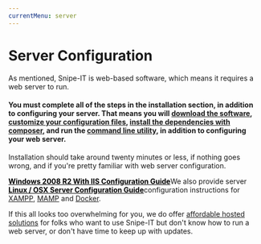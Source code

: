 ```yaml
---
currentMenu: server
---
```


# Server Configuration

As mentioned, Snipe-IT is web-based software, which means it requires a web server to run.

#### You must complete all of the steps in the installation section, in addition to configuring your server. That means you will [download the software](../downloading.html), [customize your configuration files](../configuration.html), [install the dependencies with composer](../composer.html), and run the [command line utility](../command-line.html), in addition to configuring your web server.

Installation should take around twenty minutes or less, if nothing goes wrong, and if you're pretty familiar with web server configuration.

<div class="grey-alert">
        <div style="float: left; padding-right: 10px">
            <a href="windows.html" style="color: black"><i class="fa fa-windows fa-2x"></i></a>
        </div>
        <div style="float: left; vertical-align: middle;">
        <strong>
            <a href="windows.html" style="color: black;">Windows 2008 R2 With IIS Configuration Guide</a>
        </strong>
    </div>
    <div class="clear"></div>
</div>

<div class="grey-alert">
        <div style="float: left; padding-right: 10px">
            <a href="linux-osx.html" style="color: black"><i class="fa fa-linux fa-2x"></i></a>
        </div>
        <div style="float: left; vertical-align: middle;">
        <strong>
            <a href="linux-osx.html" style="color: black;">Linux / OSX Server Configuration Guide</a>
        </strong>
    </div>
    <div class="clear"></div>
</div>

We also provide server configuration instructions for [XAMPP](xampp.html), [MAMP](mamp.html) and [Docker](docker.html).

If this all looks too overwhelming for you, we do offer [affordable hosted solutions](http://snipeitapp.com/hosting/) for folks who want to use Snipe-IT but don't know how to run a web server, or don't have time to keep up with updates.
